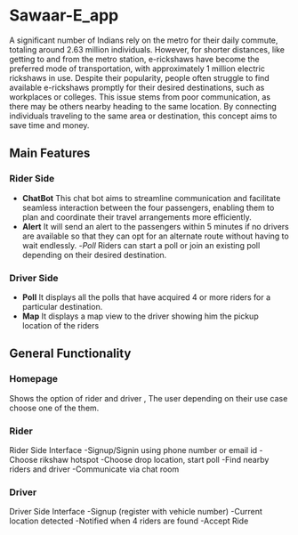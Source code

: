 # Sawaar-E_app
A significant number of Indians rely on the metro for their daily commute, totaling around 2.63 million individuals. However, for shorter distances, like getting to and from the metro station, e-rickshaws have become the preferred mode of transportation, with approximately 1 million electric rickshaws in use. Despite their popularity, people often struggle to find available e-rickshaws promptly for their desired destinations, such as workplaces or colleges. This issue stems from poor communication, as there may be others nearby heading to the same location. By connecting individuals traveling to the same area or destination, this concept aims to save time and money.

## Main Features
### Rider Side
- __ChatBot__
This chat bot aims to streamline communication and facilitate seamless interaction between the four passengers, enabling them to plan and coordinate their travel arrangements more efficiently.
- __Alert__
It will send an alert to the passengers within 5 minutes if no drivers are available so that they can opt for an alternate route without having to wait endlessly.
-_Poll_
Riders can start a poll or join an existing poll depending on their desired destination.
### Driver Side
- __Poll__
It displays all the polls that have acquired 4 or more riders for a particular destination.
- __Map__
It displays a map view to the driver showing him the pickup location of the riders 

## General Functionality
### Homepage
Shows the option of rider and driver , The user depending on their use case choose one of the them.
### Rider
Rider Side Interface
  -Signup/Signin using phone number or email id
  -Choose rikshaw hotspot
  -Choose drop location, start poll
  -Find nearby riders and driver 
  -Communicate via chat room
### Driver
Driver Side Interface
  -Signup (register with vehicle number)
  -Current location detected
  -Notified  when 4 riders are found
  -Accept  Ride

